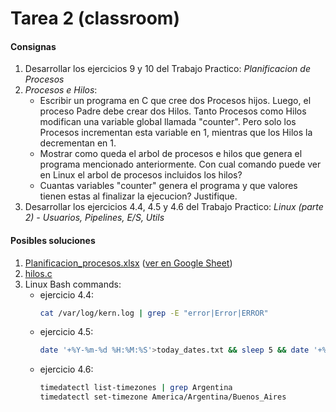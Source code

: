 # Tarea 2 (classroom)

#### Consignas

1. Desarrollar los ejercicios 9 y 10 del Trabajo Practico: _Planificacion de Procesos_
2. _Procesos e Hilos_:
    - Escribir un programa en C que cree dos Procesos hijos. Luego, el proceso Padre debe crear dos Hilos. Tanto Procesos como Hilos modifican una variable global llamada "counter". Pero solo los Procesos incrementan esta variable en 1, mientras que los Hilos la decrementan en 1. 
    - Mostrar como queda el arbol de procesos e hilos que genera el programa mencionado anteriormente. Con cual comando puede ver en Linux el arbol de procesos incluidos los hilos? 
    - Cuantas variables "counter" genera el programa y que valores tienen estas al finalizar la ejecucion? Justifique.
3. Desarrollar los ejercicios 4.4, 4.5 y 4.6 del Trabajo Practico: _Linux (parte 2) - Usuarios, Pipelines, E/S, Utils_

#### Posibles soluciones

1. [Planificacion_procesos.xlsx](1_Planificacion_procesos.xlsx) ([ver en Google Sheet](https://docs.google.com/spreadsheets/d/1Z0qTc_vEgnJOioHjlGQl4Uw79CQwt-60UgWyu3gEHMA/edit?usp=sharing))
2. [hilos.c](hilos.c)
3. Linux Bash commands:
    - ejercicio 4.4:
        ```bash
        cat /var/log/kern.log | grep -E "error|Error|ERROR"
        ```
    - ejercicio 4.5:
        ```bash
        date '+%Y-%m-%d %H:%M:%S'>today_dates.txt && sleep 5 && date '+%Y-%m-%d %H:%M:%S'>>today_dates.txt
        ```
    - ejercicio 4.6:
        ```bash
        timedatectl list-timezones | grep Argentina
        timedatectl set-timezone America/Argentina/Buenos_Aires
        ```
